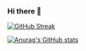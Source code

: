 ### Hi there 👋

[![GitHub Streak](https://streak-stats.demolab.com?user=macbanner&theme=java-dark)](https://git.io/streak-stats)


[![Anurag's GitHub stats](https://github-readme-stats.vercel.app/api?username=anuraghazra)](https://github.com/macbanner/github-readme-stats)
<!--
**macbanner/macbanner** is a ✨ _special_ ✨ repository because its `README.md` (this file) appears on your GitHub profile.

Here are some ideas to get you started:

- 🔭 I’m currently working on ...
- 🌱 I’m currently learning ...
- 👯 I’m looking to collaborate on ...
- 🤔 I’m looking for help with ...
- 💬 Ask me about ...
- 📫 How to reach me: ...
- 😄 Pronouns: ...
- ⚡ Fun fact: ...
-->
